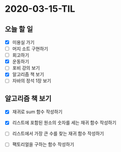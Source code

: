 # 2020-03-15-TIL

## 오늘 할 일

- [x] 미용실 가기
- [ ] 머지 소트 구현하기
- [ ] 회고하기
- [x] 운동하기
- [ ] 포비 강의 보기
- [x] 알고리즘 책 보기
- [ ] 자바의 정석 1장 보기

## 알고리즘 책 보기

- [x] 재귀로 sum 함수 작성하기
- [x] 리스트에 포함된 원소의 숫자를 세는 재귀 함수 작성하기
- [ ] 리스트에서 가장 큰 수를 찾는 재귀 함수 작성하기
- [ ] 팩토리얼을 구하는 함수 작성하기

